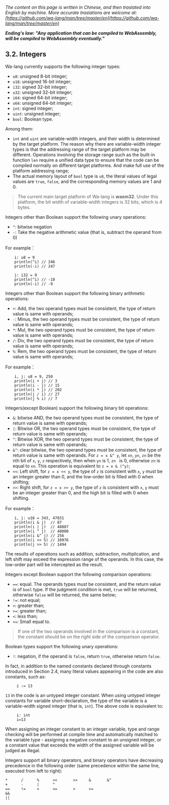 *The content on this page is written in Chinese, and then traslated into English by machine. More accurate traslations are welcome at: [https://github.com/wa-lang/man/tree/master/en](https://github.com/wa-lang/man/tree/master/en)*

***Ending's law: "Any application that can be compiled to WebAssembly, will be compiled to WebAssembly eventually."***

## 3.2. Integers

Wa-lang currently supports the following integer types:

- `u8`: unsigned 8-bit integer;
- `u16`: unsigned 16-bit integer;
- `i32`: signed 32-bit integer;
- `u32`: unsigned 32-bit integer;
- `i64`: signed 64-bit integer;
- `u64`: unsigned 64-bit integer;
- `int`: signed integer;
- `uint`: unsigned integer;
- `bool`: Boolean type.

Among them:
- `int` and `uint` are variable-width integers, and their width is determined by the target platform. The reason why there are variable-width integer types is that the addressing range of the target platform may be different. Operations involving the storage range such as the built-in function `len` require a unified data type to ensure that the code can be compiled normally on different target platforms. And make full use of the platform addressing range;
- The actual memory layout of `bool` type is `u8`, the literal values of legal values are `true`, `false`, and the corresponding memory values ​​are 1 and 0.

> The current main target platform of Wa-lang is **wasm32**. Under this platform, the bit width of variable-width integers is 32 bits, which is 4 bytes.

Integers other than Boolean support the following unary operations:
- `^`: bitwise negation
- `-`: Take the negative arithmetic value (that is, subtract the operand from 0)

For example：
```wa
    i: u8 = 9
    println(^i) // 246
    println(-i) // 247

    j: i32 = 9
    println(^i) // -10
    println(-i) // -9
```

Integers other than Boolean support the following binary arithmetic operations:
- `+`: Add, the two operand types must be consistent, the type of return value is same with operands;
- `-`: Minus, the two operand types must be consistent, the type of return value is same with operands;
- `*`: Mul, the two operand types must be consistent, the type of return value is same with operands;
- `/`: Div, the two operand types must be consistent, the type of return value is same with operands;
- `%`: Rem, the two operand types must be consistent, the type of return value is same with operands;

For example：
```wa
    i, j: u8 = 9, 250
    println(i + j) // 3
    println(i - j) // 15
    println(i * j) // 202
    println(j / i) // 27
    println(j % i) // 7
```

Integers(except Boolean) support the following binary bit operations:
- `&`: bitwise AND, the two operand types must be consistent, the type of return value is same with operands;
- `|`: Bitwise OR, the two operand types must be consistent, the type of return value is same with operands;
- `^`: Bitwise XOR, the two operand types must be consistent, the type of return value is same with operands;
- `&^`: clear bitwise, the two operand types must be consistent, the type of return value is same with operands. For `z = x &^ y`, let `xn`, `yn`, `zn` be the nth bit of `x`, `y`, `z` respectively, then when `yn` is 1, `zn ` is 0, otherwise `zn` is equal to `xn`. This operation is equivalent to `z = x & (^y)`;
- `<<`: Left shift, for `z = x << y`, the type of `z` is consistent with `x`, `y` must be an integer greater than 0, and the low-order bit is filled with 0 when shifting;
- `>>`: Right shift, for `z = x >> y`, the type of `z` is consistent with `x`, `y` must be an integer greater than 0, and the high bit is filled with 0 when shifting.

For example：
```wa
    i, j: u16 = 343, 47831
    println(i & j)  // 87
    println(i | j)  // 48087
    println(i ^ j)  // 48000
    println(i &^ j) // 256
    println(i << 5) // 10976
    println(j >> 5) // 1494
```

The results of operations such as addition, subtraction, multiplication, and left shift may exceed the expression range of the operands. In this case, the low-order part will be intercepted as the result.

Integers except Boolean support the following comparison operations:
- `==`: equal. The operands types must be consistent, and the return value is of `bool` type. If the judgment condition is met, `true` will be returned, otherwise `false` will be returned, the same below;
- `!=`: not equal;
- `>`: greater than;
- `>=`: greater than;
- `<`: less than;
- `<=`: Small equal to.
> If one of the two operands involved in the comparison is a constant, the constant should be on the right side of the comparison operator.

Boolean types support the following unary operations:
- `!`: negation, if the operand is `false`, return `true`, otherwise return `false`.

In fact, in addition to the named constants declared through constants introduced in Section 2.4, many literal values appearing in the code are also constants, such as:
```wa
     i := 13
```

`13` in the code is an untyped integer constant. When using untyped integer constants for variable short-declaration, the type of the variable is a variable-width signed integer (that is, `int`). The above code is equivalent to:
```wa
     i: int
     i=13
```

When assigning an integer constant to an integer variable, type and range checking will be performed at compile time and automatically matched to the variable type - assigning a negative constant to an unsigned integer, or a constant value that exceeds the width of the assigned variable will be judged as illegal.

Integers support all binary operators, and binary operators have decreasing precedence in the following order (same precedence within the same line, executed from left to right):

```
*      /      %      <<       >>     &       &^
+      -      |      ^
==     !=     <      <=       >      >=
&&
||
```